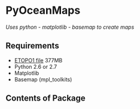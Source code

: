 PyOceanMaps
===========

*Uses python - matplotlib - basemap to create maps*

Requirements
------------
* [ETOPO1 file](http://www.ngdc.noaa.gov/mgg/global/relief/ETOPO1/data/ice_surface/grid_registered/netcdf/ETOPO1_Ice_g_gmt4.grd.gz) 377MB
* Python 2.6 or 2.7
* Matplotlib
* Basemap (mpl_toolkits)

Contents of Package
-------------------
